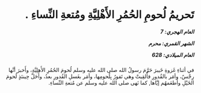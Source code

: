 <h1 dir="rtl">تَحريمُ لُحومِ الحُمُرِ الأَهْلِيَّةِ ومُتعةِ النِّساءِ .</h1>

<h5 dir="rtl">العام الهجري:  7

الشهر القمري: محرم

العام الميلادي: 628</h5>

<p dir="rtl">في أثناءِ غَزوةِ خَيبرَ حَرَّمَ رسولُ الله صلى الله عليه وسلم لُحومَ الحُمُرِ الأَهلِيَّةِ، وأَخبرَ أنَّها رِجْسٌ، وأمَر بالقُدورِ فأُلقِيتْ وهي تَفورُ بِلُحومِها، وأمَر بغَسلِ القُدورِ بعدُ، وأَحَلَّ حِينئذٍ لُحومَ الخَيْلِ وأَطعَمهُم إيَّاها, كما نَهى صلى الله عليه وسلم عن مُتعةِ النِّساءِ.</p></br>
